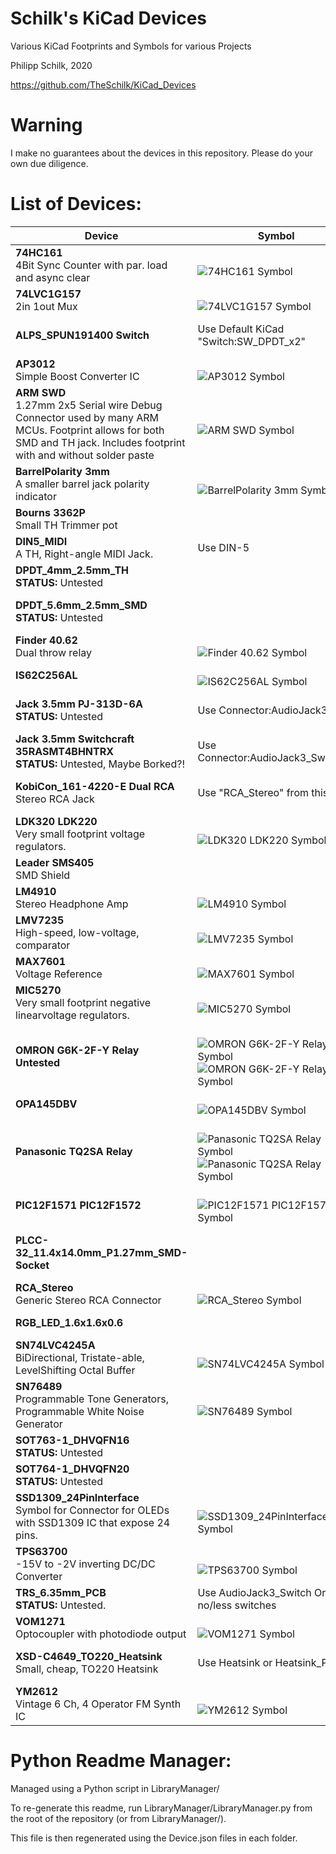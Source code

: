 # Schilk's KiCad Devices
Various KiCad Footprints and Symbols for various Projects

Philipp Schilk, 2020

https://github.com/TheSchilk/KiCad_Devices

# Warning

I make no guarantees about the devices in this repository. Please do your own due diligence. 

# List of Devices:


|**Device**|&nbsp;&nbsp;&nbsp;&nbsp;&nbsp;&nbsp;&nbsp;&nbsp;&nbsp;&nbsp;&nbsp;&nbsp;&nbsp;&nbsp;&nbsp;**Symbol**&nbsp;&nbsp;&nbsp;&nbsp;&nbsp;&nbsp;&nbsp;&nbsp;&nbsp;&nbsp;&nbsp;&nbsp;&nbsp;&nbsp;&nbsp;|&nbsp;&nbsp;&nbsp;&nbsp;&nbsp;&nbsp;&nbsp;&nbsp;&nbsp;&nbsp;&nbsp;&nbsp;&nbsp;&nbsp;&nbsp;**Footprint**&nbsp;&nbsp;&nbsp;&nbsp;&nbsp;&nbsp;&nbsp;&nbsp;&nbsp;&nbsp;&nbsp;&nbsp;&nbsp;&nbsp;&nbsp;|
|---|---|---|
| **74HC161** <br/> 4Bit Sync Counter with par. load and async clear  |  <br/> ![74HC161 Symbol ](74HC161/Doc/Symbol1.jpg) |  |
| **74LVC1G157** <br/> 2in 1out Mux |  <br/> ![74LVC1G157 Symbol ](74LVC1G157/Doc/Symbol1.jpg) |  |
| **ALPS_SPUN191400 Switch** <br/>  | Use Default KiCad "Switch:SW_DPDT_x2" |  <br/> ![ALPS_SPUN191400 Switch Footprint ](ALPS_SPUN191400_Switch/Doc/Footprint1.jpg)  |
| **AP3012** <br/> Simple Boost Converter IC |  <br/> ![AP3012 Symbol ](AP3012/Doc/Symbol1.jpg) |  |
| **ARM SWD** <br/>  1.27mm 2x5 Serial wire Debug Connector used by many ARM MCUs. Footprint allows for both SMD and TH jack. Includes footprint with and without solder paste  |  <br/> ![ARM SWD Symbol ](ARM_SWD/Doc/Symbol1.jpg) |  <br/> ![ARM SWD Footprint ](ARM_SWD/Doc/Footprint1.jpg)  |
| **BarrelPolarity 3mm** <br/> A smaller barrel jack polarity indicator |  <br/> ![BarrelPolarity 3mm Symbol ](BarrelPolarity_3mm/Doc/Symbol1.jpg) |  <br/> ![BarrelPolarity 3mm Footprint ](BarrelPolarity_3mm/Doc/Footprint1.jpg)  |
| **Bourns 3362P** <br/> Small TH Trimmer pot |  |  <br/> ![Bourns 3362P Footprint ](Bourns_3362P/Doc/Footprint1.jpg)  |
| **DIN5_MIDI** <br/> A TH, Right-angle MIDI Jack. | Use DIN-5 |  <br/> ![DIN5_MIDI Footprint ](DIN5_MIDI/Doc/Footprint1.jpg)  |
| **DPDT_4mm_2.5mm_TH** <br/> **STATUS:** Untested  |  |  <br/> ![DPDT_4mm_2.5mm_TH Footprint ](DPDT_4mm_2.5mm_TH/Doc/Footprint1.jpg)  |
| **DPDT_5.6mm_2.5mm_SMD** <br/> **STATUS:** Untested |  |  <br/> ![DPDT_5.6mm_2.5mm_SMD Footprint ](DPDT_5.6mm_2.5mm_SMD/Doc/Footprint1.jpg)  |
| **Finder 40.62** <br/> Dual throw relay |  <br/> ![Finder 40.62 Symbol ](Finder_40_62/Doc/Symbol1.jpg) |  |
| **IS62C256AL** <br/>  |  <br/> ![IS62C256AL Symbol ](IS62C256AL/Doc/Symbol1.jpg) |  <br/> ![IS62C256AL Footprint ](IS62C256AL/Doc/Footprint1.jpg)  |
| **Jack 3.5mm PJ-313D-6A** <br/> **STATUS:** Untested | Use Connector:AudioJack3 |  <br/> ![Jack 3.5mm PJ-313D-6A Footprint ](Jack_3.5mm_PJ-313D-6A/Doc/Footprint1.jpg)  |
| **Jack 3.5mm Switchcraft 35RASMT4BHNTRX** <br/> **STATUS:** Untested, Maybe Borked?! | Use Connector:AudioJack3_SwitchTR |  <br/> ![Jack 3.5mm Switchcraft 35RASMT4BHNTRX Footprint ](Jack_3.5mm_Switchcraft_35RASMT4BHNTRX/Doc/Footprint1.jpg)  |
| **KobiCon_161-4220-E Dual RCA** <br/> Stereo RCA Jack | Use "RCA_Stereo" from this repo |  <br/> ![KobiCon_161-4220-E Dual RCA Footprint ](KobiCon_161-4220-E_Dual_RCA/Doc/Footprint1.jpg)  |
| **LDK320 LDK220** <br/> Very small footprint voltage regulators. |  <br/> ![LDK320 LDK220 Symbol ](LDK220_LDK320/Doc/Symbol1.jpg) | Symbols kompatible with SOT32-5 and SOT323-5 pinouts. |
| **Leader SMS405** <br/> SMD Shield |  |  <br/> ![Leader SMS405 Footprint ](Leader_SMS405/Doc/Footprint1.jpg)  |
| **LM4910** <br/> Stereo Headphone Amp |  <br/> ![LM4910 Symbol ](LM4910/Doc/Symbol1.jpg) |  |
| **LMV7235** <br/> High-speed, low-voltage, comparator |  <br/> ![LMV7235 Symbol ](LMV7235/Doc/Symbol1.jpg) |  |
| **MAX7601** <br/> Voltage Reference |  <br/> ![MAX7601 Symbol ](MAX6071/Doc/Symbol1.jpg) |  |
| **MIC5270** <br/> Very small footprint negative linearvoltage regulators. |  <br/> ![MIC5270 Symbol ](MIC5270/Doc/Symbol1.jpg) |  |
| **OMRON G6K-2F-Y Relay** <br/> **Untested**  |  <br/> ![OMRON G6K-2F-Y Relay Symbol ](OMRON_G6K-2F-Y_Relay/Doc/Symbol1.jpg) <br/> ![OMRON G6K-2F-Y Relay Symbol ](OMRON_G6K-2F-Y_Relay/Doc/Symbol2.jpg) |  <br/> ![OMRON G6K-2F-Y Relay Footprint ](OMRON_G6K-2F-Y_Relay/Doc/Footprint1.jpg)  |
| **OPA145DBV** <br/>  |  <br/> ![OPA145DBV Symbol ](OPA145DBV/Doc/Symbol1.jpg) |  |
| **Panasonic TQ2SA Relay** <br/>  |  <br/> ![Panasonic TQ2SA Relay Symbol ](Panasonic_TQ2SA_Relay/Doc/Symbol1.jpg) <br/> ![Panasonic TQ2SA Relay Symbol ](Panasonic_TQ2SA_Relay/Doc/Symbol2.jpg) |  <br/> ![Panasonic TQ2SA Relay Footprint ](Panasonic_TQ2SA_Relay/Doc/Footprint1.jpg)  |
| **PIC12F1571 PIC12F1572** <br/>  |  <br/> ![PIC12F1571 PIC12F1572 Symbol ](PIC12F1571_1572/Doc/Symbol1.jpg) |  |
| **PLCC-32_11.4x14.0mm_P1.27mm_SMD-Socket** <br/>  |  |  <br/> ![PLCC-32_11.4x14.0mm_P1.27mm_SMD-Socket Footprint ](PLCC-32_11.4x14.0mm_P1.27mm_SMD-Socket/Doc/Footprint1.jpg)  |
| **RCA_Stereo** <br/> Generic Stereo RCA Connector |  <br/> ![RCA_Stereo Symbol ](RCA_Stereo/Doc/Symbol1.jpg) |  |
| **RGB_LED_1.6x1.6x0.6** <br/>  |  |  <br/> ![RGB_LED_1.6x1.6x0.6 Footprint ](RGB_LED_1.6x1.6x0.6/Doc/Footprint1.jpg)  |
| **SN74LVC4245A** <br/> BiDirectional, Tristate-able, LevelShifting Octal Buffer |  <br/> ![SN74LVC4245A Symbol ](SN74LVC4245A/Doc/Symbol1.jpg) |  |
| **SN76489** <br/>  Programmable Tone Generators, Programmable White Noise Generator |  <br/> ![SN76489 Symbol ](SN76489/Doc/Symbol1.jpg) |  |
| **SOT763-1_DHVQFN16** <br/> **STATUS:** Untested |  |  <br/> ![SOT763-1_DHVQFN16 Footprint ](SOT763-1_DHVQFN16/Doc/Footprint1.jpg)  |
| **SOT764-1_DHVQFN20** <br/> **STATUS:** Untested |  |  <br/> ![SOT764-1_DHVQFN20 Footprint ](SOT764-1_DHVQFN20/Doc/Footprint1.jpg)  |
| **SSD1309_24PinInterface** <br/> Symbol for Connector for OLEDs with SSD1309 IC that expose 24 pins. |  <br/> ![SSD1309_24PinInterface Symbol ](SSD1309_24PinInterface/Doc/Symbol1.jpg) |  |
| **TPS63700** <br/> -15V to -2V inverting DC/DC Converter |  <br/> ![TPS63700 Symbol ](TPS63700/Doc/Symbol1.jpg) |  |
| **TRS_6.35mm_PCB** <br/> **STATUS:** Untested. | Use AudioJack3_Switch Or no/less switches |  <br/> ![TRS_6.35mm_PCB Footprint ](TRS_6.35mm_PCB/Doc/Footprint1.jpg)  |
| **VOM1271** <br/> Optocoupler with photodiode output |  <br/> ![VOM1271 Symbol ](VOM1271/Doc/Symbol1.jpg) |  |
| **XSD-C4649_TO220_Heatsink** <br/> Small, cheap, TO220 Heatsink | Use Heatsink or Heatsink_Pad |  <br/> ![XSD-C4649_TO220_Heatsink Footprint ](XSD-C4649_TO220_Heatsink/Doc/Footprint1.jpg)  |
| **YM2612** <br/> Vintage 6 Ch, 4 Operator FM Synth IC |  <br/> ![YM2612 Symbol ](YM2612/Doc/Symbol1.png) |  |

# Python Readme Manager:
Managed using a Python script in LibraryManager/

To re-generate this readme, run LibraryManager/LibraryManager.py from the root of the repository (or from LibraryManager/).

This file is then regenerated using the Device.json files in each folder.